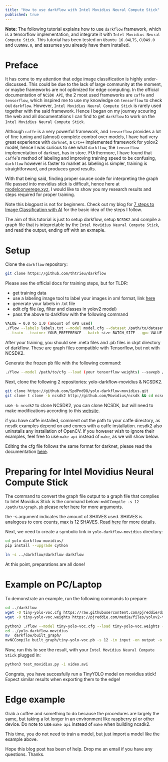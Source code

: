 ```yaml
---
title: "How to use darkflow with Intel Movidius Neural Compute Stick"
published: true
---
```


**Note:** The following tutorial explains how to use `darkflow` framework, which is a tensorflow implementation, and integrate it with `Intel Movidius Neural Compute Stick`. This tutorial has been tested on `Ubuntu 16.04LTS`, `CUDA9.0` and `CUDNN8.0`, and assumes you already have them installed.

# Preface
It has come to my attention that edge image classification is highly under-discussed. This could be due to the lack of large community at the moment, or maybe frameworks are not optimized for edge computing. In the official documentation of `NCSDK API`, the 2 most used frameworks are `caffe` and `tensorflow`, which inspired me to use my knowledge on `tensorflow` to check out `darkflow`. However, `Intel Movidius Neural Compute Stick` is rarely used together with the said framework. Hence I began on my journey scouring the web and all documentations I can find to get `darkflow` to work on the `Intel Movidius Neural Compute Stick`.

Although `caffe` is a very powerful framework, and `tensorflow` provides a lot of fine tuning and (almost) complete comtrol over models, I have had very great experience with `darknet`, a `C/C++` implemented framework for yolov2 model, hence I was curious to see what `darkflow`, the `tensorflow` implementation of `darknet`, has in store. FUrthermore, I have found that `caffe`'s method of labeling and improving training speed to be confusing, `darkflow` however is faster to market as labeling is simpler, training is straightforward, and produces good results.

With that being said, finding proper source code for interpreting the graph file passed into movidius stick is difficult, hence here at [modelconverege.xyz](https://www.modelconverge.xyz), I would like to show you my research results and steps required for proper training.

Note this blogpost is not for beginners. Check out my blog for [7 steps to Image Classification with AI](https://www.modelconverge.xyz/2019/03/31/7-steps-to-Image-Classification-with-AI.md) for the basic idea of the steps I follow.

The aim of this tutorial is just to setup darkflow, setup `NCSDK2` and compile a graph file that is intepretable by the `Intel Movidius Neural Compute Stick`, and read the output, ending off with an exmaple. 

# Setup 
Clone the `darkflow` repository:

```bash
git clone https://github.com/thtrieu/darkflow
```

Please see the official docs for training steps, but for TLDR:
- get training data
- use a labeling image tool to label your images in xml format, link [here](https://github.com/tzutalin/labelImg)
- generate your labels in .txt file
- edit cfg file (eg, filter and classes in yolov2 model)
- pass the above to darkflow with the following command

```bash
VALUE = 0.0 to 1.0 (amount of GPU used)
./flow --labels labels.txt --model model.cfg --dataset /path/to/dataset --annotations /path/to/xml/annotations \
 --train --trainer YOUR_PREFERENCE --batch size BATCH_SIZE --gpu VALUE --load YOUR_CHECKPOINT
```

After your training, you should see .meta files and .pb files in ckpt directory of darkflow. These are graph files compatible with Tensorflow, but not with NCSDK2. 

Generate the frozen pb file with the following command:
```bash
./flow --model /path/to/cfg --load (your tensorflow weights) --savepb /path/to/output
```

Next, clone the following 2 repositories: yolo-darkflow-movidius & NCSDK2.

```bash
git clone https://github.com/SpdPnd98/yolo-darkflow-movidius.git
git clone t clone -b ncsdk2 http://github.com/Movidius/ncsdk && cd ncsdk && make install
```
use `-b ncsdk2` to clone NCSDK2, you can clone NCSDK, but will need to make modifications according to this [website](https://movidius.github.io/ncsdk/ncapi/python_api_migration.html).

if you have caffe installed, comment out the path to your caffe directory, as ncsdk examples depend on and comes with a caffe installation. ncsdk2 also uninstalls any installation of OpenCV. If you however wish to ignore their examples, feel free to use `make api` instead of `make`, as we will show below.

Editing the cfg file follows the same format for darknet, please read the documentation [here](https://pjreddie.com/darknet/yolo/).

# Preparing for Intel Movidius Neural Compute Stick
The command to convert the graph file output to a graph file that complies to Intel Movidius Stick is the command below:
`mvNCCompile -s 12 /path/to/graph.pb`
please refer [here](https://movidius.github.io/ncsdk/tools/compile.html) for more arguments.

the -s argument indicates the amount of SHAVES used. SHAVES is analogous to core counts, max is 12 SHAVES. Read [here](https://movidius.github.io/ncsdk/ncs.html) for more details.

Next, we need to create a symbolic link in `yolo-darkflow-movidius` directory:

```bash
cd yolo-darkflow-movidius/
pip install --upgrade cython

ln -s ../darkflow/darkflow darkflow
```
At this point, preparations are all done!

# Example on PC/Laptop

To demonstrate an example, run the following commands to prepare:

```bash
cd ../darkflow
wget -O tiny-yolo-voc.cfg https://raw.githubusercontent.com/pjreddie/darknet/master/cfg/yolov2-tiny-voc.cfg
wget -O tiny-yolo-voc.weights https://pjreddie.com/media/files/yolov2-tiny-voc.weights

python3 ./flow --model tiny-yolo-voc.cfg --load tiny-yolo-voc.weights --savepb
cd ../yolo-darkflow-movidius
mv  darkflow/built_graph/
mvNCCompile built_graph/tiny-yolo-voc.pb -s 12 -in input -on output -o built_graph/tiny-yolo-voc.graph 
```

Now, run this to see the result, with your ```Intel Movidius Neural Compute Stick``` plugged in:

```bash
python3 test_movidius.py -i video.avi
```
Congrats, you have succesfully run a TinyYOLO model on movidius stick! Expect similar results when exporting them to the edge!

# Edge example

Grab a coffee and something to do because the procedures are largely the same, but taking a lot longer in an environment like raspberry pi or other device. Do note to use `make api` instead of `make` when building ncsdk2.

This time, you do not need to train a model, but just import a model like the example above. 

Hope this blog post has been of help. Drop me an email if you have any questions. Thanks.